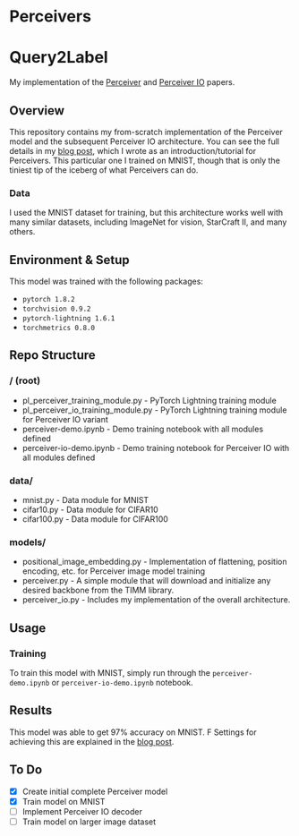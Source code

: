 # Perceivers

# Query2Label
My implementation of the [Perceiver](https://arxiv.org/abs/2103.03206) and [Perceiver IO](https://arxiv.org/abs/2107.14795) papers.

## Overview
This repository contains my from-scratch implementation of the Perceiver model and the subsequent Perceiver IO architecture. You can see the full details in my [blog post](), which I wrote as an introduction/tutorial for Perceivers. This particular one I trained on MNIST, though that is only the tiniest tip of the iceberg of what Perceivers can do.


### Data
I used the MNIST dataset for training, but this architecture works well with many similar datasets, including ImageNet for vision, StarCraft II, and many others.

## Environment & Setup
This model was trained with the following packages:
- `pytorch 1.8.2`
- `torchvision 0.9.2`
- `pytorch-lightning 1.6.1`
- `torchmetrics 0.8.0`

## Repo Structure
### / (root)
- pl_perceiver_training_module.py - PyTorch Lightning training module
- pl_perceiver_io_training_module.py - PyTorch Lightning training module for Perceiver IO variant
- perceiver-demo.ipynb - Demo training notebook with all modules defined 
- perceiver-io-demo.ipynb - Demo training notebook for Perceiver IO with all modules defined

### data/
- mnist.py - Data module for MNIST
- cifar10.py - Data module for CIFAR10
- cifar100.py - Data module for CIFAR100

### models/
- positional_image_embedding.py - Implementation of flattening, position encoding, etc. for Perceiver image model training
- perceiver.py - A simple module that will download and initialize any desired backbone from the TIMM library.
- perceiver_io.py - Includes my implementation of the overall architecture.

## Usage
### Training
To train this model with MNIST, simply run through the `perceiver-demo.ipynb` or `perceiver-io-demo.ipynb` notebook.

## Results
This model was able to get 97% accuracy on MNIST. F Settings for achieving this are explained in the [blog post](https://medium.com/@curttigges/building-a-transformer-powered-sota-image-labeller-cfe25e6d69f1).

## To Do
- [x] Create initial complete Perceiver model
- [x] Train model on MNIST
- [ ] Implement Perceiver IO decoder
- [ ] Train model on larger image dataset
